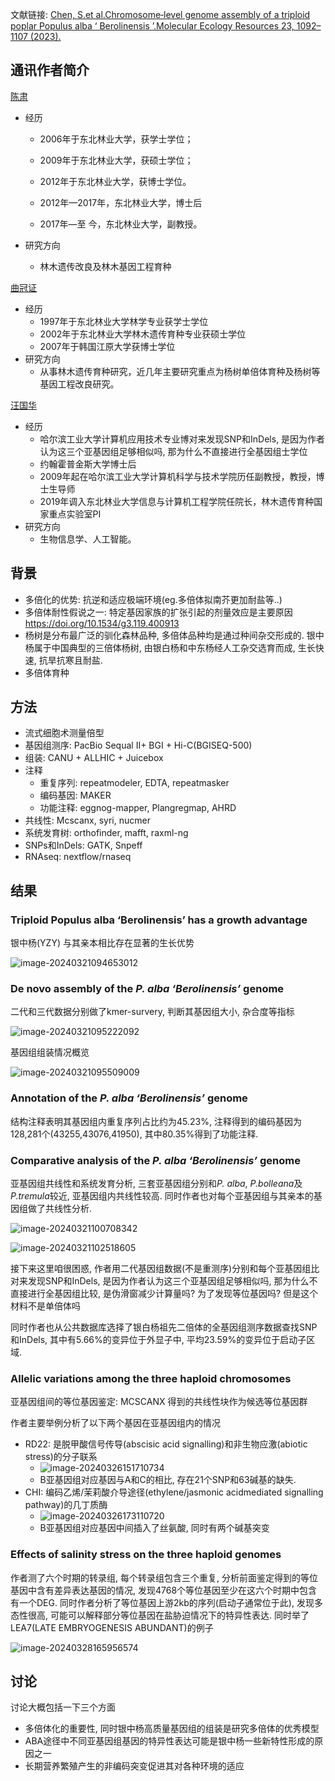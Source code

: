 
文献链接:  [Chen, S.et al.Chromosome‐level genome assembly of a triploid poplar Populus alba ‘ Berolinensis ’.Molecular Ecology Resources 23, 1092–1107 (2023).](https://doi.org/10.1111/1755-0998.13770)

## 通讯作者简介

 [陈肃](https://tblab.nefu.edu.cn/info/1041/1443.htm)

- 经历

  - 2006年于东北林业大学，获学士学位；

  - 2009年于东北林业大学，获硕士学位；

  - 2012年于东北林业大学，获博士学位。

  - 2012年—2017年，东北林业大学，博士后

  - 2017年—至  今，东北林业大学，副教授。

- 研究方向
  - 林木遗传改良及林木基因工程育种

[曲冠证](https://forestry.nefu.edu.cn/info/1035/1677.htm)

- 经历
  - 1997年于东北林业大学林学专业获学士学位
  - 2002年于东北林业大学林木遗传育种专业获硕士学位
  - 2007年于韩国江原大学获博士学位
- 研究方向
  - 从事林木遗传育种研究，近几年主要研究重点为杨树单倍体育种及杨树等基因工程改良研究。

[汪国华](https://ccec.nefu.edu.cn/info/1057/1668.htm)

- 经历
  - 哈尔滨工业大学计算机应用技术专业博对来发现SNP和InDels, 是因为作者认为这三个亚基因组足够相似吗, 那为什么不直接进行全基因组士学位
  - 约翰霍普金斯大学博士后
  - 2009年起在哈尔滨工业大学计算机科学与技术学院历任副教授，教授，博士生导师
  - 2019年调入东北林业大学信息与计算机工程学院任院长，林木遗传育种国家重点实验室PI
- 研究方向
  - 生物信息学、人工智能。



## 背景

- 多倍化的优势: 抗逆和适应极端环境(eg.多倍体拟南芥更加耐盐等..)
- 多倍体耐性假说之一: 特定基因家族的扩张引起的剂量效应是主要原因 https://doi.org/10.1534/g3.119.400913
- 杨树是分布最广泛的驯化森林品种, 多倍体品种均是通过种间杂交形成的. 银中杨属于中国典型的三倍体杨树, 由银白杨和中东杨经人工杂交选育而成, 生长快速, 抗旱抗寒且耐盐. 
- 多倍体育种

## 方法

- 流式细胞术测量倍型
- 基因组测序: PacBio Sequal II+ BGI + Hi-C(BGISEQ-500)
- 组装: CANU + ALLHIC + Juicebox
- 注释
  - 重复序列: repeatmodeler, EDTA, repeatmasker
  - 编码基因: MAKER
  - 功能注释: eggnog-mapper, Plangregmap, AHRD
- 共线性: Mcscanx, syri, nucmer
- 系统发育树: orthofinder, mafft, raxml-ng
- SNPs和InDels: GATK, Snpeff
- RNAseq: nextflow/rnaseq

## 结果

### Triploid Populus alba ‘Berolinensis’ has a growth advantage

银中杨(YZY) 与其亲本相比存在显著的生长优势

![image-20240321094653012](/img/poplar_Populus/image-20240321094653012.png)

### De novo assembly of the *P. alba ‘Berolinensis’* genome

二代和三代数据分别做了kmer-survery, 判断其基因组大小, 杂合度等指标

![image-20240321095222092](/img/poplar_Populus/image-20240321095222092.png)

基因组组装情况概览

![image-20240321095509009](/img/poplar_Populus/image-20240321095509009.png)

### Annotation of the *P. alba ‘Berolinensis’* genome

结构注释表明其基因组内重复序列占比约为45.23%, 注释得到的编码基因为128,281个(43255,43076,41950), 其中80.35%得到了功能注释.

### Comparative analysis of the *P. alba ‘Berolinensis’* genome

亚基因组共线性和系统发育分析, 三套亚基因组分别和*P. alba*, *P.bolleana*及*P.tremula*较近, 亚基因组内共线性较高. 同时作者也对每个亚基因组与其亲本的基因组做了共线性分析. 

![image-20240321100708342](/img/poplar_Populus/image-20240321100708342.png)

![image-20240321102518605](/img/poplar_Populus/image-20240321102518605.png)

接下来这里咱很困惑, 作者用二代基因组数据(不是重测序)分别和每个亚基因组比对来发现SNP和InDels, 是因为作者认为这三个亚基因组足够相似吗, 那为什么不直接进行全基因组比较, 是伪滑窗减少计算量吗? 为了发现等位基因吗? 但是这个材料不是单倍体吗

同时作者也从公共数据库选择了银白杨祖先二倍体的全基因组测序数据查找SNP和InDels, 其中有5.66%的变异位于外显子中, 平均23.59%的变异位于启动子区域.


### Allelic variations among the three haploid chromosomes

亚基因组间的等位基因鉴定: MCSCANX 得到的共线性块作为候选等位基因群

作者主要举例分析了以下两个基因在亚基因组内的情况

- RD22: 是脱甲酸信号传导(abscisic acid  signalling)和非生物应激(abiotic stress)的分子联系
  - ![image-20240326151710734](/img/poplar_Populus/image-20240326151710734.png)
  - B亚基因组对应基因与A和C的相比, 存在21个SNP和63碱基的缺失.
- CHI: 编码乙烯/茉莉酸介导途径(ethylene/jasmonic acidmediated signalling pathway)的几丁质酶
  - ![image-20240326173110720](/img/poplar_Populus/image-20240326173110720.png)
  - B亚基因组对应基因中间插入了丝氨酸, 同时有两个碱基突变

### Effects of salinity stress on the three haploid genomes

作者测了六个时期的转录组, 每个转录组包含三个重复, 分析前面鉴定得到的等位基因中含有差异表达基因的情况, 发现4768个等位基因至少在这六个时期中包含有一个DEG. 同时作者分析了等位基因上游2kb的序列(启动子通常位于此), 发现多态性很高, 可能可以解释部分等位基因在盐胁迫情况下的特异性表达. 同时举了LEA7(LATE EMBRYOGENESIS ABUNDANT)的例子

![image-20240328165956574](/img/poplar_Populus/image-20240328165956574.png)

## 讨论

讨论大概包括一下三个方面

- 多倍体化的重要性, 同时银中杨高质量基因组的组装是研究多倍体的优秀模型
- ABA途径中不同亚基因组基因的特异性表达可能是银中杨一些新特性形成的原因之一
- 长期营养繁殖产生的非编码突变促进其对各种环境的适应
